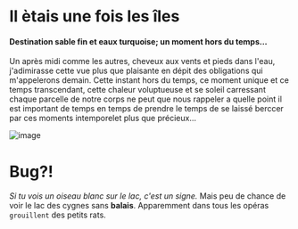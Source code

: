 <h1 id="markdowntales">Il ètais une fois les îles</h1>

<h4 id="Destinationsablefineteauturquoise">Destination sable fin et eaux turquoise; un moment hors du temps...</h4>

Un après midi comme les autres, cheveux aux vents et pieds dans l'eau, j'adimirasse cette vue plus que plaisante en dépit des obligations qui m'appelerons demain.
Cette instant hors du temps, ce moment unique et ce temps transcendant, cette chaleur voluptueuse et se soleil carressant chaque parcelle de notre corps ne peut que nous rappeler a quelle point il est important de temps en temps de prendre le temps de se laissé berccer par ces moments intemporelet plus que précieux...
<p><img src="https://images.pexels.com/photos/248797/pexels-photo-248797.jpeg?auto=compress&amp;cs=tinysrgb&amp;h=750&amp;w=1260" alt="image" /></p></li>

# Bug?!
*Si tu vois un oiseau blanc sur le lac, c'est un signe.* Mais peu de chance de voir le lac des cygnes sans **balais**. Apparemment dans tous les opéras `grouillent` des petits rats.
